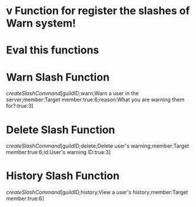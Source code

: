 # v Function for register the slashes of Warn system!
# Eval this functions

# Warn Slash Function

$createSlashCommand[$guildID;warn;Warn a user in the server;member:Target member:true:6;reason:What you are warning them for?:true:3]

# Delete Slash Function

$createSlashCommand[$guildID;delete;Delete user's warning;member:Target member:true:6;id:User's warning ID:true:3]

# History Slash Function

$createSlashCommand[$guildID;history;View a user's history;member:Target member:true:6]
